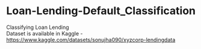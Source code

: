 # Loan-Lending-Default_Classification
Classifying Loan Lending 
<br>
Dataset is available in Kaggle - https://www.kaggle.com/datasets/sonujha090/xyzcorp-lendingdata<br>
